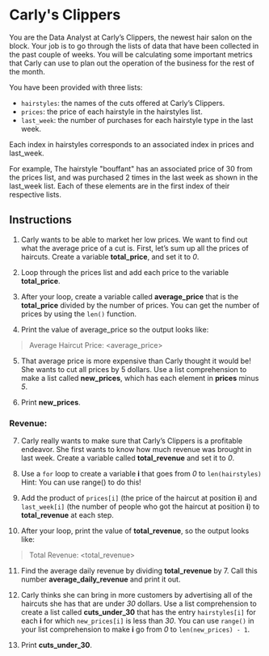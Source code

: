 # Carly's Clippers
You are the Data Analyst at Carly’s Clippers, the newest hair salon on the block. Your job is to go through the lists of data that have been collected in the past couple of weeks. You will be calculating some important metrics that Carly can use to plan out the operation of the business for the rest of the month.

You have been provided with three lists:

  * `hairstyles`: the names of the cuts offered at Carly’s Clippers.
  * `prices`: the price of each hairstyle in the hairstyles list.
  * `last_week`: the number of purchases for each hairstyle type in the last week.
    
Each index in hairstyles corresponds to an associated index in prices and last_week.

For example, The hairstyle "bouffant" has an associated price of 30 from the prices list, and was purchased 2 times in the last week as shown in the last_week list. Each of these elements are in the first index of their respective lists.

## Instructions
1. Carly wants to be able to market her low prices. We want to find out what the average price of a cut is.
First, let’s sum up all the prices of haircuts. Create a variable **total_price**, and set it to _0_.

2. Loop through the prices list and add each price to the variable **total_price**.

3. After your loop, create a variable called **average_price** that is the **total_price** divided by the number of prices.
You can get the number of prices by using the `len()` function.

4. Print the value of average_price so the output looks like:
> Average Haircut Price: <average_price>

5. That average price is more expensive than Carly thought it would be! She wants to cut all prices by 5 dollars.
Use a list comprehension to make a list called **new_prices**, which has each element in **prices** minus _5_.

6. Print **new_prices**.

### Revenue:
7. Carly really wants to make sure that Carly’s Clippers is a profitable endeavor. She first wants to know how much revenue was brought in last week.
Create a variable called **total_revenue** and set it to _0_.

8. Use a `for` loop to create a variable **i** that goes from _0_ to `len(hairstyles)`
Hint: You can use range() to do this!

9. Add the product of `prices[i]` (the price of the haircut at position **i**) and `last_week[i]` (the number of people who got the haircut at position **i**) to **total_revenue** at each step.

10. After your loop, print the value of **total_revenue**, so the output looks like:
> Total Revenue: <total_revenue>

11. Find the average daily revenue by dividing **total_revenue** by 7. Call this number **average_daily_revenue** and print it out.

12. Carly thinks she can bring in more customers by advertising all of the haircuts she has that are under _30_ dollars.
Use a list comprehension to create a list called **cuts_under_30** that has the entry `hairstyles[i]` for each **i** for which `new_prices[i]` is less than _30_.
You can use `range()` in your list comprehension to make **i** go from _0_ to `len(new_prices) - 1`.

13. Print **cuts_under_30**.
